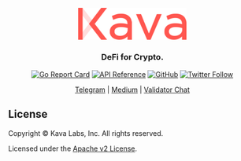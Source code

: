 <p align="center">
  <img src="./kava-logo.svg" width="220">
</p>
<h3 align="center">DeFi for Crypto.</h3>

<div align="center">

[![Go Report Card](https://goreportcard.com/badge/github.com/kava-labs/kava)](https://goreportcard.com/report/github.com/kava-labs/kava)
[![API Reference](https://godoc.org/github.com/Kava-Labs/kava?status.svg)](https://godoc.org/github.com/Kava-Labs/kava)
[![GitHub](https://img.shields.io/github/license/kava-labs/kava.svg)](https://github.com/Kava-Labs/kava/blob/master/LICENSE.md)
[![Twitter Follow](https://img.shields.io/twitter/follow/kava_labs.svg?label=Follow&style=social)](https://twitter.com/kava_labs)

</div>

<div align="center">

[Telegram](https://t.me/kavalabs) |
[Medium](https://medium.com/kava-labs) |
[Validator Chat](https://riot.im/app/#/room/#kava-validators:matrix.org)

</div>

## License

Copyright © Kava Labs, Inc. All rights reserved.

Licensed under the [Apache v2 License](LICENSE).